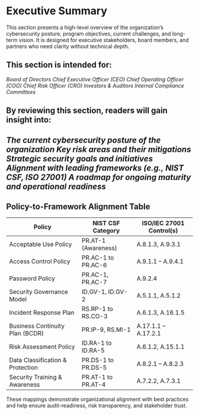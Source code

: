 # Executive Summary

This section presents a high-level overview of the organization’s cybersecurity posture, program objectives, current challenges, and long-term vision. It is designed for executive stakeholders, board members, and partners who need clarity without technical depth.

## This section is intended for:

*Board of Directors*
*Chief Executive Officer (CEO)*
*Chief Operating Officer (COO)*
*Chief Risk Officer (CRO)*
*Investors & Auditors*
*Internal Compliance Committees*

## By reviewing this section, readers will gain insight into:

*The current cybersecurity posture of the organization*
*Key risk areas and their mitigations*
*Strategic security goals and initiatives*
*Alignment with leading frameworks (e.g., NIST CSF, ISO 27001)*
*A roadmap for ongoing maturity and operational readiness*
---

##  Policy-to-Framework Alignment Table

| Policy                             | NIST CSF Category      | ISO/IEC 27001 Control(s)    |
|------------------------------------|-------------------------|-----------------------------|
| Acceptable Use Policy              | PR.AT-1 (Awareness)     | A.8.1.3, A.9.3.1            |
| Access Control Policy              | PR.AC-1 to PR.AC-6      | A.9.1.1 – A.9.4.1           |
| Password Policy                    | PR.AC-1, PR.AC-7        | A.9.2.4                     |
| Security Governance Model          | ID.GV-1, ID.GV-2        | A.5.1.1, A.5.1.2            |
| Incident Response Plan             | RS.RP-1 to RS.CO-3      | A.6.1.3, A.16.1.5           |
| Business Continuity Plan (BCDR)    | PR.IP-9, RS.MI-1        | A.17.1.1 – A.17.2.1         |
| Risk Assessment Policy             | ID.RA-1 to ID.RA-5      | A.6.1.2, A.15.1.1           |
| Data Classification & Protection   | PR.DS-1 to PR.DS-5      | A.8.2.1 – A.8.2.3           |
| Security Training & Awareness      | PR.AT-1 to PR.AT-4      | A.7.2.2, A.7.3.1            |

These mappings demonstrate organizational alignment with best practices and help ensure audit-readiness, risk transparency, and stakeholder trust.
